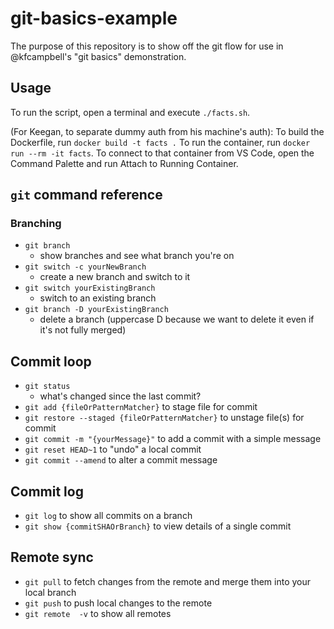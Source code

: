 # git-basics-example

The purpose of this repository is to show off the git flow for use in @kfcampbell's "git basics" demonstration.

## Usage

To run the script, open a terminal and execute `./facts.sh`.

(For Keegan, to separate dummy auth from his machine's auth):
To build the Dockerfile, run `docker build -t facts .` To run the container, run `docker run --rm -it facts`. To connect to that container from VS Code, open the Command Palette and run Attach to Running Container.

## `git` command reference

### Branching

- `git branch`
	- show branches and see what branch you're on
- `git switch -c yourNewBranch`
	- create a new branch and switch to it
- `git switch yourExistingBranch`
	- switch to an existing branch
- `git branch -D yourExistingBranch`
	- delete a branch (uppercase D because we want to delete it even if it's not fully merged)

## Commit loop

- `git status`
	- what's changed since the last commit?
- `git add {fileOrPatternMatcher}` to stage file for commit
- `git restore --staged {fileOrPatternMatcher}` to unstage file(s) for commit
- `git commit -m "{yourMessage}"` to add a commit with a simple message
- `git reset HEAD~1` to "undo" a local commit
- `git commit --amend` to alter a commit message

## Commit log

- `git log` to show all commits on a branch
- `git show {commitSHAOrBranch}` to view details of a single commit

## Remote sync

- `git pull` to fetch changes from the remote and merge them into your local branch
- `git push` to push local changes to the remote
- `git remote  -v` to show all remotes
